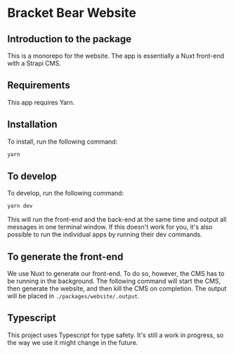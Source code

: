 # Bracket Bear Website

## Introduction to the package
This is a monorepo for the website.
The app is essentially a Nuxt front-end with a Strapi CMS.

## Requirements
This app requires Yarn.

## Installation
To install, run the following command:
```bash
yarn
```

## To develop
To develop, run the following command:
```bash
yarn dev
```
This will run the front-end and the back-end at the same time and output all messages in one terminal window. If this doesn't work for you, it's also possible to run the individual apps by running their dev commands.

## To generate the front-end
We use Nuxt to generate our front-end. To do so, however, the CMS has to be running in the background. The following command will start the CMS, then generate the website, and then kill the CMS on completion. The output will be placed in `./packages/website/.output`.

## Typescript
This project uses Typescript for type safety. It's still a work in progress, so the way we use it might change in the future.